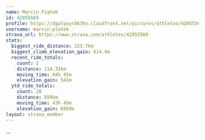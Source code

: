 ```yaml
---
name: Marcin Piątek
id: 42055569
profile: https://dgalywyr863hv.cloudfront.net/pictures/athletes/42055569/12602382/1/large.jpg
username: marcin-piatek
strava_url: https://www.strava.com/athletes/42055569
stats:
  biggest_ride_distance: 123.7km
  biggest_climb_elevation_gain: 614.4m
  recent_ride_totals:
    count: 2
    distance: 114.33km
    moving_time: 04h 45m
    elevation_gain: 541m
  ytd_ride_totals:
    count: 28
    distance: 899km
    moving_time: 43h 49m
    elevation_gain: 6989m
layout: strava_member
--- 
```

...
